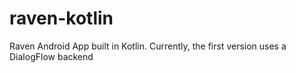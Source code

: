 # raven-kotlin
Raven Android App built in Kotlin. Currently, the first version uses a DialogFlow backend

